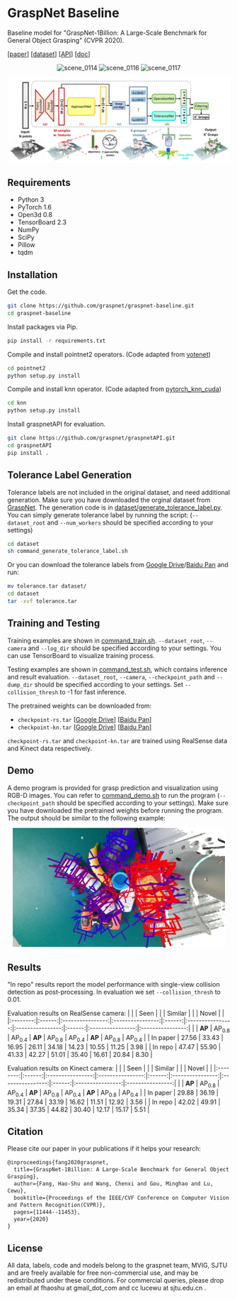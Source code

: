 # GraspNet Baseline
Baseline model for "GraspNet-1Billion: A Large-Scale Benchmark for General Object Grasping" (CVPR 2020).

[[paper](https://openaccess.thecvf.com/content_CVPR_2020/papers/Fang_GraspNet-1Billion_A_Large-Scale_Benchmark_for_General_Object_Grasping_CVPR_2020_paper.pdf)]
[[dataset](https://graspnet.net/)]
[[API](https://github.com/graspnet/graspnetAPI)]
[[doc](https://graspnetapi.readthedocs.io/en/latest/index.html)]

<div align="center">    
    <img src="https://github.com/chenxi-wang/materials/blob/master/graspnet-baseline/doc/gifs/scene_0114.gif", width="240", alt="scene_0114" />
    <img src="https://github.com/chenxi-wang/materials/blob/master/graspnet-baseline/doc/gifs/scene_0116.gif", width="240", alt="scene_0116" />
    <img src="https://github.com/chenxi-wang/materials/blob/master/graspnet-baseline/doc/gifs/scene_0117.gif", width="240", alt="scene_0117" />
</div>

![teaser](doc/teaser.png)

## Requirements
- Python 3
- PyTorch 1.6
- Open3d 0.8
- TensorBoard 2.3
- NumPy
- SciPy
- Pillow
- tqdm

## Installation
Get the code.
```bash
git clone https://github.com/graspnet/graspnet-baseline.git
cd graspnet-baseline
```
Install packages via Pip.
```bash
pip install -r requirements.txt
```
Compile and install pointnet2 operators. (Code adapted from [votenet](https://github.com/facebookresearch/votenet))
```bash
cd pointnet2
python setup.py install
```
Compile and install knn operator. (Code adapted from [pytorch_knn_cuda](https://github.com/chrischoy/pytorch_knn_cuda))
```bash
cd knn
python setup.py install
```
Install graspnetAPI for evaluation.
```bash
git clone https://github.com/graspnet/graspnetAPI.git
cd graspnetAPI
pip install .
```

## Tolerance Label Generation
Tolerance labels are not included in the original dataset, and need additional generation. Make sure you have downloaded the orginal dataset from [GraspNet](https://graspnet.net/). The generation code is in [dataset/generate_tolerance_label.py](dataset/generate_tolerance_label.py). You can simply generate tolerance label by running the script: (`--dataset_root` and `--num_workers` should be specified according to your settings)
```bash
cd dataset
sh command_generate_tolerance_label.sh
```

Or you can download the tolerance labels from [Google Drive](https://drive.google.com/file/d/1DcjGGhZIJsxd61719N0iWA7L6vNEK0ci/view?usp=sharing)/[Baidu Pan](https://pan.baidu.com/s/1HN29P-csHavJF-R_wec6SQ) and run:
```bash
mv tolerance.tar dataset/
cd dataset
tar -xvf tolerance.tar
```

## Training and Testing
Training examples are shown in [command_train.sh](command_train.sh). `--dataset_root`, `--camera` and `--log_dir` should be specified according to your settings. You can use TensorBoard to visualize training process.

Testing examples are shown in [command_test.sh](command_test.sh), which contains inference and result evaluation. `--dataset_root`, `--camera`, `--checkpoint_path` and `--dump_dir` should be specified according to your settings. Set `--collision_thresh` to -1 for fast inference.

The pretrained weights can be downloaded from:

- `checkpoint-rs.tar`
[[Google Drive](https://drive.google.com/file/d/1hd0G8LN6tRpi4742XOTEisbTXNZ-1jmk/view?usp=sharing)]
[[Baidu Pan](https://pan.baidu.com/s/1Eme60l39tTZrilF0I86R5A)]
- `checkpoint-kn.tar`
[[Google Drive](https://drive.google.com/file/d/1vK-d0yxwyJwXHYWOtH1bDMoe--uZ2oLX/view?usp=sharing)]
[[Baidu Pan](https://pan.baidu.com/s/1QpYzzyID-aG5CgHjPFNB9g)]

`checkpoint-rs.tar` and `checkpoint-kn.tar` are trained using RealSense data and Kinect data respectively.

## Demo
A demo program is provided for grasp prediction and visualization using RGB-D images. You can refer to [command_demo.sh](command_demo.sh) to run the program (`--checkpoint_path` should be specified according to your settings). Make sure you have downloaded the pretrained weights before running the program. The output should be similar to the following example:

<div align="center">    
    <img src="doc/example_data/demo_result.png", width="480", alt="demo_result" />
</div>

## Results
"In repo" results report the model performance with single-view collision detection as post-processing. In evaluation we set `--collision_thresh` to 0.01.

Evaluation results on RealSense camera:
|          |        | Seen             |                  |        | Similar          |                  |        | Novel            |                  | 
|:--------:|:------:|:----------------:|:----------------:|:------:|:----------------:|:----------------:|:------:|:----------------:|:----------------:|
|          | __AP__ | AP<sub>0.8</sub> | AP<sub>0.4</sub> | __AP__ | AP<sub>0.8</sub> | AP<sub>0.4</sub> | __AP__ | AP<sub>0.8</sub> | AP<sub>0.4</sub> |
| In paper | 27.56  | 33.43            | 16.95            | 26.11  | 34.18            | 14.23            | 10.55  | 11.25            | 3.98             |
| In repo  | 47.47  | 55.90            | 41.33            | 42.27  | 51.01            | 35.40            | 16.61  | 20.84            | 8.30             |

Evaluation results on Kinect camera:
|          |        | Seen             |                  |        | Similar          |                  |        | Novel            |                  | 
|:--------:|:------:|:----------------:|:----------------:|:------:|:----------------:|:----------------:|:------:|:----------------:|:----------------:|
|          | __AP__ | AP<sub>0.8</sub> | AP<sub>0.4</sub> | __AP__ | AP<sub>0.8</sub> | AP<sub>0.4</sub> | __AP__ | AP<sub>0.8</sub> | AP<sub>0.4</sub> |
| In paper | 29.88  | 36.19            | 19.31            | 27.84  | 33.19            | 16.62            | 11.51  | 12.92            | 3.56             |
| In repo  | 42.02  | 49.91            | 35.34            | 37.35  | 44.82            | 30.40            | 12.17  | 15.17            | 5.51             |

## Citation
Please cite our paper in your publications if it helps your research:
```
@inproceedings{fang2020graspnet,
  title={GraspNet-1Billion: A Large-Scale Benchmark for General Object Grasping},
  author={Fang, Hao-Shu and Wang, Chenxi and Gou, Minghao and Lu, Cewu},
  booktitle={Proceedings of the IEEE/CVF Conference on Computer Vision and Pattern Recognition(CVPR)},
  pages={11444--11453},
  year={2020}
}
```

## License
All data, labels, code and models belong to the graspnet team, MVIG, SJTU and are freely available for free non-commercial use, and may be redistributed under these conditions. For commercial queries, please drop an email at fhaoshu at gmail_dot_com and cc lucewu at sjtu.edu.cn .
